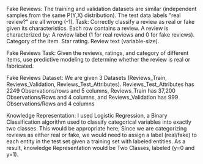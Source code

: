Fake Reviews:
The training and validation datasets are similar (independent samples from the same P(Y,X) distribution). The test data labels "real review?" are all wrong (-1). 
Task: Correctly classify a review as real or fake given its characteristics. Each row contains a review. A review is characterized by:
A review label (1 for real reviews and 0 for fake reviews).
Category of the item.
Star rating.
Review text (variable-size).


Fake Reviews Task: Given the reviews, ratings, and category of different items, use predictive modeling to determine whether the review is real or fabricated.

Fake Reviews Dataset: We are given 3 Datasets (Reviews_Train, Reviews_Validation, Reviews_Test_Attributes). Reviews_Test_Attributes has 2249 Observations/rows and 5 columns, Reviews_Train has 37,200 Observations/Rows and 4 columns, and Reviews_Validation has 999 Observations/Rows and 4 columns

Knowledge Representation: I used Logistic Regression, a Binary Classification algorithm used to classify categorical variables into exactly two classes. This would be appropriate here; Since we are categorizing reviews as either real or fake, we would need to assign a label (real/fake) to each entity in the test set given a training set with labeled entities. As a result, knowledge Representation would be Two Classes, labeled (y=0 and y=1).
